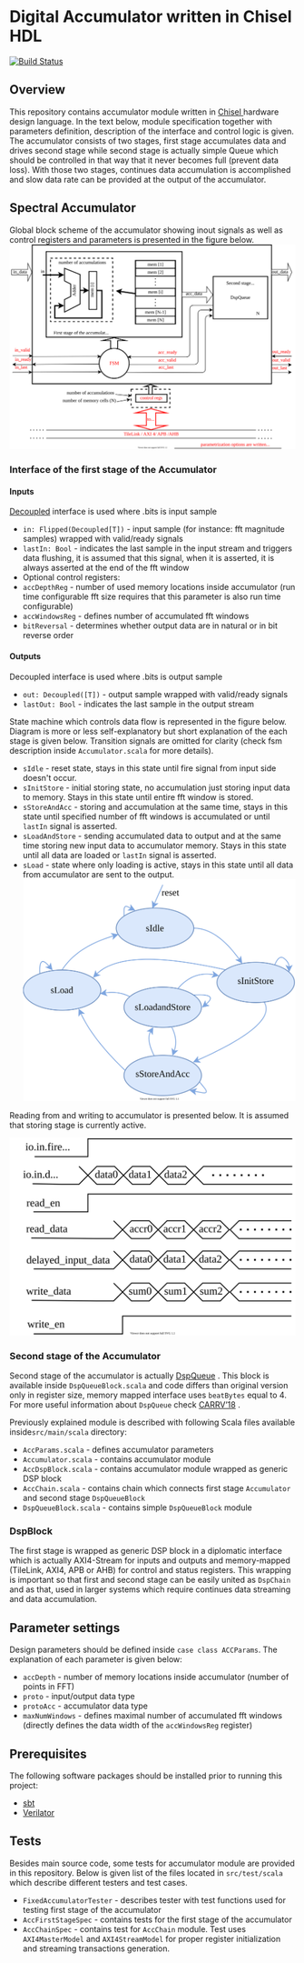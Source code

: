 Digital Accumulator written in Chisel HDL
=======================================================
[![Build Status](https://travis-ci.org/milovanovic/accumulator.svg?branch=master)](https://travis-ci.org/milovanovic/accumulator)
## Overview
This repository  contains accumulator module written in [Chisel ](https://www.chisel-lang.org/) hardware design language.  In the text below, module specification together with parameters definition, description of the interface and control logic is given. The accumulator consists of two stages, first stage accumulates data and drives second stage while second stage is actually simple Queue which should be controlled in that way that it never becomes full (prevent data loss). With those two stages, continues data accumulation is accomplished and slow data rate can be provided at the output of the accumulator.

## Spectral Accumulator

Global block scheme of the accumulator showing inout signals as well as control registers and parameters is presented in the figure below.
![accumulator](./doc/images/accumulator.svg)

### Interface of the first stage of the Accumulator

#### Inputs 

[Decoupled](https://github.com/freechipsproject/chisel3/wiki/Interfaces-Bulk-Connections) interface is used where .bits is input sample
* `in: Flipped(Decoupled[T])` - input  sample (for instance: fft magnitude samples) wrapped with valid/ready signals
* `lastIn: Bool` - indicates the last sample in the input stream and triggers data flushing, it is assumed that this signal, when it is asserted,  it is always asserted at the end of the fft window 
* Optional control registers: 
* `accDepthReg` - number of used memory locations inside accumulator (run time configurable fft size requires that this parameter is also run time configurable)
* `accWindowsReg` - defines number of accumulated fft windows
* `bitReversal` -  determines whether output data are in natural or in bit reverse order

#### Outputs

Decoupled interface is used where .bits is output sample
* `out: Decoupled([T])` - output sample wrapped with valid/ready signals
* `lastOut: Bool` - indicates the last sample in the output stream 

State machine which controls data flow is represented in the figure below. Diagram is more or less self-explanatory but short explanation of the each stage is given below. Transition signals are omitted for clarity (check fsm description inside `Accumulator.scala` for more details).
 * `sIdle` - reset state, stays in this state until fire signal from input side doesn't occur.
 * `sInitStore` - initial storing state, no accumulation just storing input data to memory. Stays in this state until entire fft window is stored.
 * `sStoreAndAcc` -  storing and accumulation at the same time, stays in this state until specified number of fft windows is accumulated or until `lastIn` signal is asserted.
 * `sLoadAndStore` -  sending accumulated data to output and at the same time storing new input data to accumulator memory. Stays in this state until all data are loaded or `lastIn` signal is asserted.
 * `sLoad` - state where only loading is active, stays in this state until all data from accumulator are sent to the output.
![FSM](./doc/images/fsmfinal.svg)

Reading from and writing to accumulator is presented below. It is assumed that storing stage is currently active.

![diagram](./doc/images/diagram.svg)

### Second stage of the Accumulator 
Second stage of the accumulator is actually [DspQueue](https://github.com/ucb-bar/dsptools/blob/fda2c1c3f9c5b5ea88e8a689880af24521cc101d/rocket/src/main/scala/dspblocks/DspQueue.scala) . This block is available inside `DspQueueBlock.scala`  and code differs than original version only in register size, memory mapped interface uses `beatBytes` equal to 4.
For more useful information about `DspQueue` check [CARRV’18](https://carrv.github.io/2018/papers/CARRV_2018_paper_12.pdf) .

Previously explained module is described with following Scala files available inside`src/main/scala` directory:

 * `AccParams.scala` - defines accumulator parameters
 * `Accumulator.scala` -  contains accumulator module
 * `AccDspBlock.scala` -  contains accumulator module wrapped as generic DSP block
 * `AccChain.scala` - contains chain which connects first stage `Accumulator` and second stage `DspQueueBlock`
 * `DspQueueBlock.scala` - contains simple `DspQueueBlock` module
 
 
### DspBlock
The first stage is wrapped as generic DSP block in a diplomatic interface which is actually AXI4-Stream for inputs and outputs and memory-mapped (TileLink, AXI4, APB or AHB) for control and status registers. This wrapping is important so that first and second stage can be easily united as `DspChain` and as that, used in larger systems which require continues data streaming and data accumulation.

## Parameter settings

Design parameters should be defined inside `case class ACCParams`.
The explanation of each parameter is given below:

* `accDepth` - number of memory locations inside accumulator (number of points in FFT)
* `proto`    - input/output data type
* `protoAcc` - accumulator data type
* `maxNumWindows` -  defines maximal number of accumulated fft windows (directly defines the data width of the `accWindowsReg` register)

## Prerequisites

The following software packages should be installed prior to running this project:
* [sbt](http://www.scala-sbt.org)
* [Verilator](http://www.veripool.org/wiki/verilator)

## Tests

Besides main source code, some tests for accumulator module are provided in this repository. Below is given list of the files located in `src/test/scala` which describe different testers and test cases.
* `FixedAccumulatorTester` - describes tester with test functions used for testing first stage of the accumulator
* `AccFirstStageSpec` -  contains tests for the first stage of the accumulator
* `AccChainSpec` - contains test for `AccChain` module. Test uses `AXI4MasterModel` and `AXI4StreamModel` for proper register initialization and streaming transactions generation.

